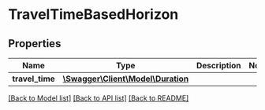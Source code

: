 # TravelTimeBasedHorizon

## Properties
Name | Type | Description | Notes
------------ | ------------- | ------------- | -------------
**travel_time** | [**\Swagger\Client\Model\Duration**](Duration.md) |  | 

[[Back to Model list]](../../README.md#documentation-for-models) [[Back to API list]](../../README.md#documentation-for-api-endpoints) [[Back to README]](../../README.md)

